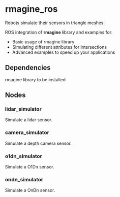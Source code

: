 # rmagine_ros

Robots simulate their sensors in triangle meshes.

ROS integration of **rmagine** library and examples for:
- Basic usage of rmagine library
- Simulating different attributes for intersections
- Advanced examples to speed up your applications 

## Dependencies
rmagine library to be installed

## Nodes

### lidar_simulator
Simulate a lidar sensor. 

### camera_simulator
Simulate a depth camera sensor.

### o1dn_simulator
Simulate a O1Dn sensor.

### ondn_simulator
Simulate a OnDn sensor.